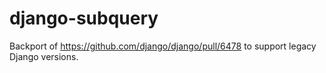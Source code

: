 # django-subquery
Backport of https://github.com/django/django/pull/6478 to support legacy Django versions.
